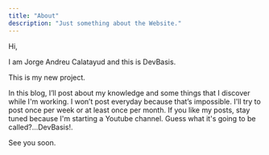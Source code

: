 ```yaml
---
title: "About"
description: "Just something about the Website."
---
```

Hi,

I am Jorge Andreu Calatayud and this is DevBasis.

This is my new project. 

In this blog, I’ll post about my knowledge and some things that I discover while I'm working. I won’t post everyday because that’s impossible. I'll try to post once per week or at least once per month. If you like my posts, stay tuned because I'm starting a Youtube channel. Guess what it's going to be called?...DevBasis!. 

See you soon.